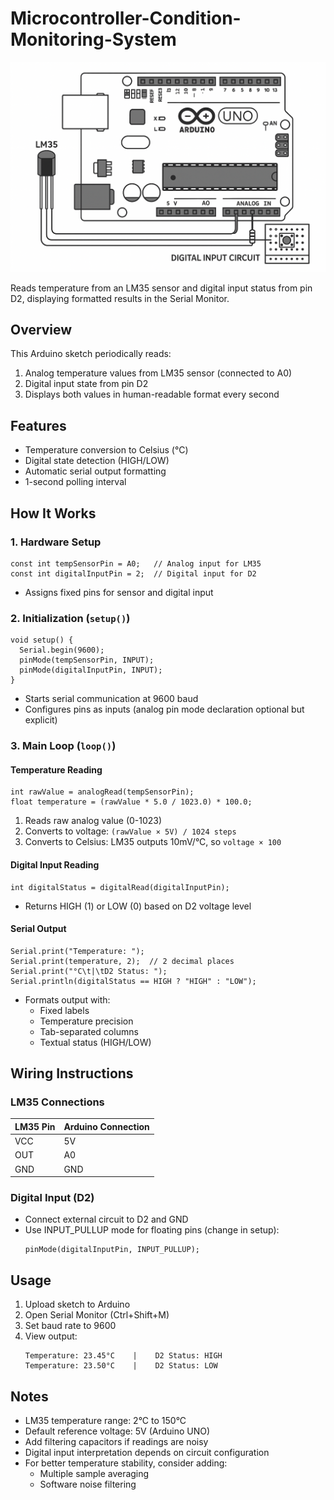 # Microcontroller-Condition-Monitoring-System

![Circuit](https://github.com/Customize5773/Microcontroller-Condition-Monitoring-System/blob/32e4649d161aaa68e0b511c8fac27acc5fe8bd62/docs/MonitorArduino.png)

Reads temperature from an LM35 sensor and digital input status from pin D2, displaying formatted results in the Serial Monitor.

## Overview
This Arduino sketch periodically reads:
1. Analog temperature values from LM35 sensor (connected to A0)
2. Digital input state from pin D2
3. Displays both values in human-readable format every second

## Features
- Temperature conversion to Celsius (°C)
- Digital state detection (HIGH/LOW)
- Automatic serial output formatting
- 1-second polling interval

## How It Works

### 1. Hardware Setup
```arduino
const int tempSensorPin = A0;   // Analog input for LM35
const int digitalInputPin = 2;  // Digital input for D2
```
- Assigns fixed pins for sensor and digital input

### 2. Initialization (`setup()`)
```arduino
void setup() {
  Serial.begin(9600);
  pinMode(tempSensorPin, INPUT);
  pinMode(digitalInputPin, INPUT);
}
```
- Starts serial communication at 9600 baud
- Configures pins as inputs (analog pin mode declaration optional but explicit)

### 3. Main Loop (`loop()`)

#### Temperature Reading
```arduino
int rawValue = analogRead(tempSensorPin);
float temperature = (rawValue * 5.0 / 1023.0) * 100.0;
```
1. Reads raw analog value (0-1023)
2. Converts to voltage: `(rawValue × 5V) / 1024 steps`
3. Converts to Celsius: LM35 outputs 10mV/°C, so `voltage × 100`

#### Digital Input Reading
```arduino
int digitalStatus = digitalRead(digitalInputPin);
```
- Returns HIGH (1) or LOW (0) based on D2 voltage level

#### Serial Output
```arduino
Serial.print("Temperature: ");
Serial.print(temperature, 2);  // 2 decimal places
Serial.print("°C\t|\tD2 Status: ");
Serial.println(digitalStatus == HIGH ? "HIGH" : "LOW");
```
- Formats output with:
  - Fixed labels
  - Temperature precision
  - Tab-separated columns
  - Textual status (HIGH/LOW)

## Wiring Instructions

### LM35 Connections
| LM35 Pin | Arduino Connection |
|----------|---------------------|
| VCC      | 5V                  |
| OUT      | A0                  |
| GND      | GND                 |

### Digital Input (D2)
- Connect external circuit to D2 and GND
- Use INPUT_PULLUP mode for floating pins (change in setup):
  ```arduino
  pinMode(digitalInputPin, INPUT_PULLUP);
  ```

## Usage
1. Upload sketch to Arduino
2. Open Serial Monitor (Ctrl+Shift+M)
3. Set baud rate to 9600
4. View output:
   ```
   Temperature: 23.45°C    |    D2 Status: HIGH
   Temperature: 23.50°C    |    D2 Status: LOW
   ```

## Notes
- LM35 temperature range: 2°C to 150°C
- Default reference voltage: 5V (Arduino UNO)
- Add filtering capacitors if readings are noisy
- Digital input interpretation depends on circuit configuration
- For better temperature stability, consider adding:
  - Multiple sample averaging
  - Software noise filtering
